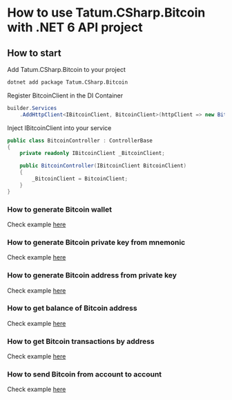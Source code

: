 # How to use Tatum.CSharp.Bitcoin with .NET 6 API project

## How to start

Add Tatum.CSharp.Bitcoin to your project

```bash
dotnet add package Tatum.CSharp.Bitcoin
```

Register BitcoinClient in the DI Container

```csharp
builder.Services
    .AddHttpClient<IBitcoinClient, BitcoinClient>(httpClient => new BitcoinClient(httpClient, apiKey));
```

Inject IBitcoinClient into your service

```csharp
public class BitcoinController : ControllerBase
{
    private readonly IBitcoinClient _BitcoinClient;

    public BitcoinController(IBitcoinClient BitcoinClient)
    {
        _BitcoinClient = BitcoinClient;
    }
}
```

### How to generate Bitcoin wallet

Check example [here](https://github.com/tatumio/tatum-csharp/blob/master/Tatum.CSharp.Demo/Controllers/BitcoinController.cs#L24)

### How to generate Bitcoin private key from mnemonic

Check example [here](https://github.com/tatumio/tatum-csharp/blob/master/Tatum.CSharp.Demo/Controllers/BitcoinController.cs#L35)


### How to generate Bitcoin address from private key

Check example [here](https://github.com/tatumio/tatum-csharp/blob/master/Tatum.CSharp.Demo/Controllers/BitcoinController.cs#L46)

### How to get balance of Bitcoin address

Check example [here](https://github.com/tatumio/tatum-csharp/blob/master/Tatum.CSharp.Demo/Controllers/BitcoinController.cs#L54)

### How to get Bitcoin transactions by address

Check example [here](https://github.com/tatumio/tatum-csharp/blob/master/Tatum.CSharp.Demo/Controllers/BitcoinController.cs#L62)

### How to send Bitcoin from account to account

Check example [here](https://github.com/tatumio/tatum-csharp/blob/master/Tatum.CSharp.Demo/Controllers/BitcoinController.cs#L110)

